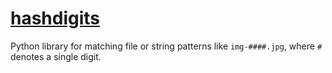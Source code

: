 # [hashdigits](https://github.com/rtmigo/hashdigits_py#readme)

Python library for matching file or string patterns like `img-####.jpg`,
where `#` denotes a single digit. 

